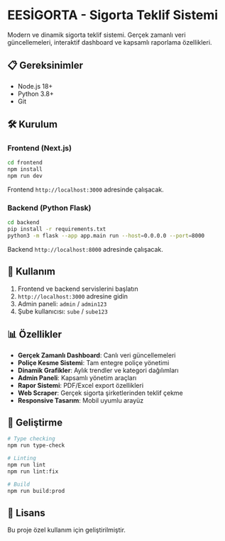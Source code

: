 # EESİGORTA - Sigorta Teklif Sistemi

Modern ve dinamik sigorta teklif sistemi. Gerçek zamanlı veri güncellemeleri, interaktif dashboard ve kapsamlı raporlama özellikleri.

## 📋 Gereksinimler

- Node.js 18+
- Python 3.8+
- Git

## 🛠️ Kurulum

### Frontend (Next.js)

```bash
cd frontend
npm install
npm run dev
```

Frontend `http://localhost:3000` adresinde çalışacak.

### Backend (Python Flask)

```bash
cd backend
pip install -r requirements.txt
python3 -m flask --app app.main run --host=0.0.0.0 --port=8000
```

Backend `http://localhost:8000` adresinde çalışacak.

## 🚀 Kullanım

1. Frontend ve backend servislerini başlatın
2. `http://localhost:3000` adresine gidin
3. Admin paneli: `admin` / `admin123`
4. Şube kullanıcısı: `sube` / `sube123`

## 📊 Özellikler

- **Gerçek Zamanlı Dashboard**: Canlı veri güncellemeleri
- **Poliçe Kesme Sistemi**: Tam entegre poliçe yönetimi
- **Dinamik Grafikler**: Aylık trendler ve kategori dağılımları
- **Admin Paneli**: Kapsamlı yönetim araçları
- **Rapor Sistemi**: PDF/Excel export özellikleri
- **Web Scraper**: Gerçek sigorta şirketlerinden teklif çekme
- **Responsive Tasarım**: Mobil uyumlu arayüz

## 🔧 Geliştirme

```bash
# Type checking
npm run type-check

# Linting
npm run lint
npm run lint:fix

# Build
npm run build:prod
```

## 📝 Lisans

Bu proje özel kullanım için geliştirilmiştir.
